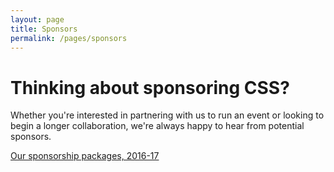 ```yaml
---
layout: page
title: Sponsors
permalink: /pages/sponsors
---
```


# Thinking about sponsoring CSS?

Whether you're interested in partnering with us to run an event or looking to begin a longer collaboration, we're always happy to hear from potential sponsors.

[Our sponsorship packages, 2016-17](/assets/files/sponsorship-2016-17.pdf)
